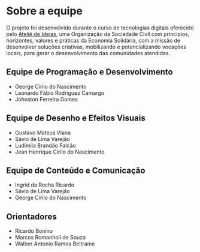 # Sobre a equipe
O projeto foi desenvolvido durante o curso de tecnologias digitais oferecido pelo [Ateliê de Ideias](https://github.com/ateliedeideias), uma Organização da Sociedade Civil com princípios, horizontes, valores e práticas da Economia Solidária, com a missão de desenvolver soluções criativas, mobilizando e potencializando vocações locais, para gerar o desenvolvimento das comunidades atendidas.

## Equipe de Programação e Desenvolvimento
- George Cirilo do Nascimento
- Leonardo Fábio Rodrigues Camargo
- Johnston Ferreira Gomes

## Equipe de Desenho e Efeitos Visuais
- Gustavo Mateus Viana
- Sávio de Lima Varejão
- Ludimila Brandão Falcão
- Jean Henrique Cirilo do Nascimento

## Equipe de Conteúdo e Comunicação
- Ingrid da Rocha Ricardo
- Sávio de Lima Varejão
- George Cirilo do Nascimento

## Orientadores
- Ricardo Bonino
- Marcos Romanholi de Souza
- Walber Antonio Ramos Beltrame
